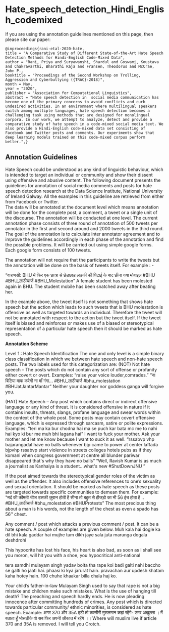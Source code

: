 # Hate_speech_detection_Hindi_English_codemixed

If you are using the annotation guidelines mentioned on this page, then please site our paper:


    @inproceedings{rani-etal-2020-hate,
    title = "A Comparative Study of Different State-of-the-Art Hate Speech Detection Methods for Hindi-English Code-Mixed Data",
    author = "Rani, Priya and Suryawanshi, Shardul and Goswami, Koustava and Chakravarthi, Bharathi Raja and Fransen, Theodorus and McCrae, John P.,
    booktitle = "Proceedings of the Second Workshop on Trolling, Aggression and Cyberbullying ({TRAC}-2018)",
    month = May,
    year = "2020",
    publisher = "Association for Computational Linguistics",
    abstract = "Hate speech detection in  social media communication has become one of the primary concerns to avoid conflicts and curb undesired activities. In an environment where multilingual speakers switch among multiple languages, hate speech detection becomes a challenging task using methods that are designed for monolingual corpora. In our work, we attempt to analyze, detect and provide a comparative study of hate speech in a code-mixed social media text. We also provide a Hindi-English code-mixed data set consisting of Facebook and Twitter posts and comments. Our experiments show that deep learning models trained on this code-mixed corpus perform better.",}

## Annotation Guidelines

Hate Speech could be understood as any kind of linguistic behaviour, which is intended to target an individual or community and show their dissent using offensive and abusive content. The following document presents the guidelines for annotation of social media comments and posts for hate speech detection research at the Data Science Institute, National University of Ireland Galway. All the examples in this guideline are retrieved from either from Facebook or Twitter.          
The data will be annotated at the document level which means annotation will be done for the complete post, a comment, a tweet or a single unit of the discourse. The annotation will be conducted at one level. The current annotation phase consists of three round of annotation of 500 tweets per annotator in the first and second around and 2000 tweets in the third round. The goal of the annotation is to calculate inter annotator agreement and to improve the guidelines accordingly in each phase of the annotation and find the possible problems. It will be carried out using simple google forms. Each google form consists of 100 tweets.

The annotation will not require that the participants to write the tweets but the annotation will be done on the basis of tweets itself. For example : - 

“वाराणसी: BHU में फिर एक छात्रा से छेड़छाड़  लड़की की पिटाई के बाद छीना गया मोबाइल #BHU #BHU_लाठीचार्ज #BHU_Molestation”
A female student has been molested again in BHU. The student mobile has been snatched away after beating her.

In the example above, the tweet itself is not something that shows hate speech but the action which leads to such tweets that is BHU molestation is offensive as well as targeted towards an individual. Therefore the tweet will not be annotated with respect to the action but the tweet itself. If the tweet itself is biased and reinforces or makes use of a biased or stereotypical representation of a particular hate speech then it should be marked as hate speech.

**Annotation Scheme**

Level 1 : Hate Speech Identification
The one and only level  is a simple binary class classification in which we  between hate speech and non-hate speech posts. The two labels used for this categorization are:
(NOT) Not hate speech – The posts which do not contain any sort of offense or profanity either covert or overt. Examples:
“raise your voice louder,comrades.”
“ना बिटिया माफ करेगी  ना माँ गंगा... #BHU_लाठीचार्ज #bhu_molestation #BHUatJantarMantar”
Neither your daughter nor goddess ganga will forgive you.

(HAT) Hate Speech – Any post which contains direct or indirect offensive language or any kind of threat. It is considered offensive in nature if it contains insults, threats, slangs, profane language and swear words within the context of the whole post. Some posts may contain covert offensive language, which is expressed through sarcasm, satire or polite expressions. Examples:
“teri ma ka bur chodna hai ma se puch kar bata mc me to nahi hai kyo ki bur me muh bhi lagana hai”
I want to fuck your mother. Ask your mother and let me know because I want to suck it as well.
“rssabvp vhp bajarangadal have no balls whenever bjp came to power at center laffada bjpvhp rssabvp start violence in streets colleges hotels pubs as if they komani when congress government at centre all blunder pariwar disappeared that's why they have no balls”
“Well, Ravish Kumar is as much a journalist as Kanhaiya is a student...what's new #ShutDownJNU ”

If the post aimed towards the stereotypical gender roles of the victim as well as the offender. It also includes offensive references to one’s sexuality and sexual orientation. It should be marked as hate speech as these posts are targeted towards specific communities to demean them. For example:
"मर्द की कीमती चीज उसकी ज़ुबान होती है  सीना तो बहुत से हीजड़ो का भी 56 इंच होता है .. #BHU_लाठीचार्ज #bhu_molestation #BHUProtests”
The most precious thing about a man is his words, not the length of the chest as even a spado has 56’’ chest.

Any comment / post which attacks a previous comment / post. It can be a hate speech. A couple of examples are given below.
Muh kala hai dogle ka dil bhi kala gaddar hai mujhe tum dikh jaye sala juta marunga dogala deshdrohi

This hypocrite has lost his face, his heart is also bad, as soon as I shall see you moron, will hit you with a shoe, you hypocritical anti-national

tera samdhi mulayam singh yadav bolta tha rape koi badi galti nahi baccho se galti ho jaati hai. phaasi ki kya jarurat hain. pravachan aur updesh khatam kaha hotey hain. 100 chuhe khaakar billa chala haj ko.

Your child’s father-in-law Mulayam Singh used to say that rape is not a big mistake and children make such mistakes. What is the use of hanging till death? The preaching and speech hardly ends. He is now pleading innocence after committing hundreds of crimes.
Any post which is directed towards particular community/ ethnic minorities, is considered as hate speech. Example:
अगर 370 और 35A हटी तो कश्मीरी मुसलमान कहां रहेंगे- उमर अब्दुल्ला ।    मैं बताता हूँ भोसड़ीके वो सब फिर अपनी औकात में रहेंगे ।। 
Where will muslim live if article 370 and 35A is removed. I will tell you Crotch.
